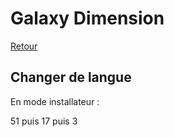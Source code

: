 # Galaxy Dimension

[Retour](../readme.md)

## Changer de langue

En mode installateur : 

51 puis 17 puis 3